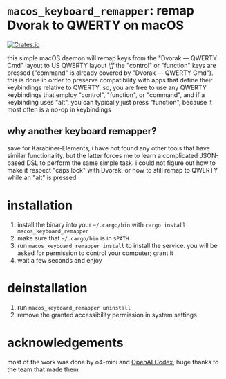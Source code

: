# `macos_keyboard_remapper`: remap Dvorak to QWERTY on macOS

[![Crates.io][crates-badge]][crates-url]

[crates-badge]: https://img.shields.io/crates/v/macos_keyboard_remapper.svg
[crates-url]: https://crates.io/crates/macos_keyboard_remapper

this simple macOS daemon will remap keys from the "Dvorak — QWERTY Cmd" layout to US QWERTY layout _iff_
the "control" or "function" keys are pressed ("command" is already covered by "Dvorak — QWERTY Cmd").
this is done in order to preserve compatibility with apps that define their keybindings relative to
QWERTY. so, you are free to use any QWERTY keybindings that employ "control", "function", or "command",
and if a keybinding uses "alt", you can typically just press "function", because it most often is
a no-op in keybindings

## why another keyboard remapper?

save for Karabiner-Elements, i have not found any other tools that have similar functionality.
but the latter forces me to learn a complicated JSON-based DSL to perform the same simple task.
i could not figure out how to make it respect "caps lock" with Dvorak, or how to still remap to
QWERTY while an "alt" is pressed

# installation

1. install the binary into your `~/.cargo/bin` with `cargo install macos_keyboard_remapper`
2. make sure that `~/.cargo/bin` is in `$PATH`
3. run `macos_keyboard_remapper install` to install the service. you will be asked for permission to
  control your computer; grant it
4. wait a few seconds and enjoy

# deinstallation

1. run `macos_keyboard_remapper uninstall`
2. remove the granted accessibility permission in system settings

# acknowledgements

most of the work was done by o4-mini and [OpenAI Codex](https://github.com/openai/codex), huge
thanks to the team that made them